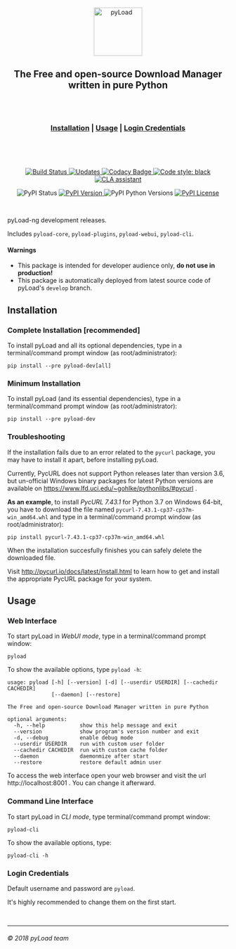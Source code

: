 <br />
<p align="center">
  <a href="https://pyload.net">
    <img src="https://raw.githubusercontent.com/pyload/pyload/develop/media/banner.png" alt="pyLoad" height="110" />
  </a>
</p>
<h2 align="center">The Free and open-source Download Manager written in pure Python</h2>
<br />
<br />
<h3 align="center"><a href="#installation">Installation</a> | <a href="#usage">Usage</a> | <a href="#login-credentials">Login Credentials</a></h3>
<br />
<br />
<br />
<p align="center">
  <a href="https://travis-ci.org/pyload/pyload">
    <img src="https://travis-ci.org/yload/pyload.svg?branch=develop" alt="Build Status" />
  </a>
  <a href="https://pyup.io/repos/github/pyload/pyload/">
    <img src="https://pyup.io/repos/github/pyload/pyload/shield.svg" alt="Updates" />
  </a>
  <a class="badge-align" href="https://www.codacy.com/app/pyLoad/pyload?utm_source=github.com&amp;utm_medium=referral&amp;utm_content=pyload/pyload&amp;utm_campaign=Badge_Grade">
    <img src="https://api.codacy.com/project/badge/Grade/240a2201eee54680b1c34bf86a32abd0" alt="Codacy Badge" />
  </a>
  <a href="https://github.com/ambv/black">
    <img src="https://img.shields.io/badge/code%20style-black-000000.svg" alt="Code style: black" />
  </a>
  <a href="https://cla-assistant.io/pyload/pyload">
    <img src="https://cla-assistant.io/readme/badge/pyload/pyload" alt="CLA assistant" />
  </a>
</p>
<p align="center">
  <img src="https://img.shields.io/pypi/status/pyload-dev.svg" alt="PyPI Status" />
  <a href="https://pypi.python.org/pypi/pyload-dev">
    <img src="https://img.shields.io/pypi/v/pyload-dev.svg" alt="PyPI Version" />
  </a>
  <img src="https://img.shields.io/pypi/pyversions/pyload-dev.svg" alt="PyPI Python Versions" />
  <a href="https://github.com/pyload/pyload/blob/develop/LICENSE.md">
    <img src="https://img.shields.io/pypi/l/pyload-dev.svg" alt="PyPI License" />
  </a>
</p>
<br />

pyLoad-ng development releases.

Includes `pyload-core`, `pyload-plugins`, `pyload-webui`, `pyload-cli`.

#### Warnings

- This package is intended for developer audience only, **do not use in production!**
- This package is automatically deployed from latest source code of pyLoad's `develop` branch.


Installation
------------

### Complete Installation [recommended]

To install pyLoad and all its optional dependencies,
type in a terminal/command prompt window (as root/administrator):

    pip install --pre pyload-dev[all]

### Minimum Installation

To install pyLoad (and its essential dependencies),
type in a terminal/command prompt window (as root/administrator):

    pip install --pre pyload-dev

### Troubleshooting

If the installation fails due to an error related to the `pycurl` package,
you may have to install it apart, before installing pyLoad.

Currently, PycURL does not support Python releases later than version 3.6,
but un-official Windows binary packages for latest Python versions are available
on https://www.lfd.uci.edu/~gohlke/pythonlibs/#pycurl .

**As an example**,
to install *PycURL 7.43.1* for Python 3.7 on Windows 64-bit, you have to
download the file named `pycurl-7.43.1-cp37-cp37m-win_amd64.whl`
and type in a terminal/command prompt window (as root/administrator):

    pip install pycurl-7.43.1-cp37-cp37m-win_amd64.whl

When the installation succesfully finishes you can safely delete the downloaded file.

Visit http://pycurl.io/docs/latest/install.html to learn how to get and install
the appropriate PycURL package for your system.


Usage
-----

### Web Interface

To start pyLoad in *WebUI mode*,
type in a terminal/command prompt window:

    pyload

To show the available options, type `pyload -h`:

    usage: pyload [-h] [--version] [-d] [--userdir USERDIR] [--cachedir CACHEDIR]
                  [--daemon] [--restore]

    The Free and open-source Download Manager written in pure Python

    optional arguments:
      -h, --help           show this help message and exit
      --version            show program's version number and exit
      -d, --debug          enable debug mode
      --userdir USERDIR    run with custom user folder
      --cachedir CACHEDIR  run with custom cache folder
      --daemon             daemonmize after start
      --restore            restore default admin user

To access the web interface open your web browser and visit the url http://localhost:8001 .
You can change it afterward.

### Command Line Interface

To start pyLoad in *CLI mode*,
type terminal/command prompt window:

    pyload-cli

To show the available options, type:

    pyload-cli -h

### Login Credentials

Default username and password are `pyload`.

It's highly recommended to change them on the first start.


<br />

-------------------------
###### © 2018 pyLoad team
